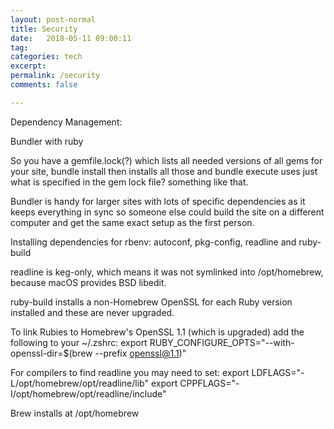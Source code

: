 ```yaml
---
layout: post-normal
title: Security
date:   2018-05-11 09:00:11
tag: 
categories: tech
excerpt: 
permalink: /security
comments: false

---
```




Dependency Management:

Bundler with ruby

So you have a gemfile.lock(?) which lists all needed versions of all gems for your site, bundle install then installs all those and bundle execute uses just what is specified in the gem lock file? something like that.

Bundler is handy for larger sites with lots of specific dependencies as it keeps everything in sync so someone else could build the site on a different computer and get the same exact setup as the first person.

 Installing dependencies for rbenv: autoconf, pkg-config, readline and ruby-build

readline is keg-only, which means it was not symlinked into /opt/homebrew,
because macOS provides BSD libedit.

ruby-build installs a non-Homebrew OpenSSL for each Ruby version installed and these are never upgraded.

To link Rubies to Homebrew's OpenSSL 1.1 (which is upgraded) add the following
to your ~/.zshrc:
  export RUBY_CONFIGURE_OPTS="--with-openssl-dir=$(brew --prefix openssl@1.1)"

  
 For compilers to find readline you may need to set:
  export LDFLAGS="-L/opt/homebrew/opt/readline/lib"
  export CPPFLAGS="-I/opt/homebrew/opt/readline/include"


Brew installs at /opt/homebrew